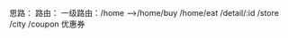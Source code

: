 <!--
 * @Description: In User Settings Edit
 * @Author: your name
 * @Date: 2019-08-21 10:28:56
 * @LastEditTime: 2019-08-21 10:33:53
 * @LastEditors: Please set LastEditors
 -->
思路：
路由：
一级路由：/home   -->/home/buy   /home/eat
         /detail/:id
         /store
         /city
         /coupon  优惠券


